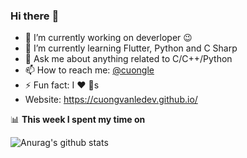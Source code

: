 ### Hi there  :rofl:

- 🔭 I’m currently working on deverloper :wink:
- 🌱 I’m currently learning Flutter, Python and C Sharp
- 💬 Ask me about anything related to C/C++/Python
- 📫 How to reach me: [@cuongle](https://www.facebook.com/lvcuong210)
- ⚡ Fun fact: I :heart: :dog:s
- Website: https://cuongvanledev.github.io/

📊 **This week I spent my time on**

![Anurag's github stats](https://github-readme-stats.vercel.app/api?username=cuongvanledev&count_private=true)
